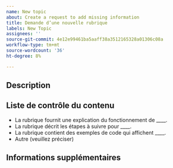 ```yaml
---
name: New topic
about: Create a request to add missing information
title: Demande d’une nouvelle rubrique
labels: New Topic
assignees: ''
source-git-commit: 4e12e99461ba5aaff38a3512165328a01306c08a
workflow-type: tm+mt
source-wordcount: '36'
ht-degree: 8%

---
```



## Description

<!-- (REQUIRED) What topic is missing? -->

## Liste de contrôle du contenu

<!-- (REQUIRED) List specific information or details to include in this topic. -->

<!-- Use the following list as a starting point -->

- La rubrique fournit une explication du fonctionnement de ____.
- La rubrique décrit les étapes à suivre pour ____.
- La rubrique contient des exemples de code qui affichent ____.
- Autre (veuillez préciser)

## Informations supplémentaires

<!-- (OPTIONAL) Any information you already know or other online resources that cover this topic -->

<!--
Thank you for taking the time to report this issue!
GitHub Issues in this repo should relate to the applicable codebase.

Before submitting this issue, make sure you are complying with our Code of Conduct:
https://github.com/AdobeDocs/commerce-operations.en/blob/main/code-of-conduct.md

Issues that do not comply with our Code of Conduct or do not contain enough information may be closed at the maintainers' discretion.

Feel free to remove this section before creating this issue.
-->
